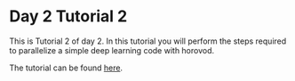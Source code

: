 Day 2 Tutorial 2
===================
This is Tutorial 2 of day 2. In this tutorial you will perform the steps required to parallelize a simple
deep learning code with horovod.

The tutorial can be found [here](Tutorial2.ipynb).
